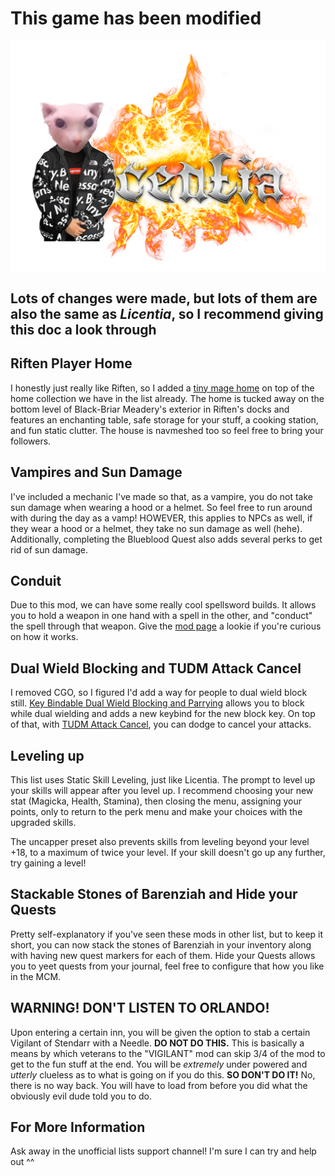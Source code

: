 # This game has been modified

![Bingcentia](Media/Bingcentia.png)

## Lots of changes were made, but lots of them are also the same as _Licentia_, so I recommend giving this doc a look through
## Riften Player Home
I honestly just really like Riften, so I added a [tiny mage home](https://www.nexusmods.com/skyrimspecialedition/mods/12929) on top of the home collection we have in the list already. The home is tucked away on the bottom level of Black-Briar Meadery's exterior in Riften's docks and features an enchanting table, safe storage for your stuff, a cooking station, and fun static clutter. The house is navmeshed too so feel free to bring your followers. 

## Vampires and Sun Damage
I've included a mechanic I've made so that, as a vampire, you do not take sun damage when wearing a hood or a helmet. So feel free to run around with during the day as a vamp! HOWEVER, this applies to NPCs as well, if they wear a hood or a helmet, they  take no sun damage as well (hehe). Additionally, completing the Blueblood Quest also adds several perks to get rid of sun damage.

## Conduit
Due to this mod, we can have some really cool spellsword builds. It allows you to hold a weapon in one hand with a spell in the other, and "conduct" the spell through that weapon. Give the [mod page](https://www.nexusmods.com/skyrimspecialedition/mods/58023) a lookie if you're curious on how it works.

## Dual Wield Blocking and TUDM Attack Cancel
I removed CGO, so I figured I'd add a way for people to dual wield block still. [Key Bindable Dual Wield Blocking and Parrying](https://www.nexusmods.com/skyrimspecialedition/mods/16334?tab=description) allows you to block while dual wielding and adds a new keybind for the new block key. On top of that, with [TUDM Attack Cancel](https://www.nexusmods.com/skyrimspecialedition/mods/40313?tab=files), you can dodge to cancel your attacks.


## Leveling up

This list uses Static Skill Leveling, just like Licentia. The prompt to level up your skills will appear after you level up. I recommend choosing your new stat (Magicka, Health, Stamina), then closing the menu, assigning your points, only to return to the perk menu and make your choices with the upgraded skills. 

The uncapper preset also prevents skills from leveling beyond your level +18, to a maximum of twice your level. If your skill doesn't go up any further, try gaining a level!


## Stackable Stones of Barenziah and Hide your Quests
Pretty self-explanatory if you've seen these mods in other list, but to keep it short, you can now stack the stones of Barenziah in your inventory along with having new quest markers for each of them. Hide your Quests allows you to yeet quests from your journal, feel free to configure that how you like in the MCM.

## WARNING! DON'T LISTEN TO ORLANDO!

Upon entering a certain inn, you will be given the option to stab a certain Vigilant of Stendarr with a Needle. **DO NOT DO THIS.** This is basically a means by which veterans to the "VIGILANT" mod can skip 3/4 of the mod to get to the fun stuff at the end. You will be _extremely_ under powered and _utterly_ clueless as to what is going on if you do this. **SO DON'T DO IT!** No, there is no way back. You will have to load from before you did what the obviously evil dude told you to do.


## For More Information

Ask away in the unofficial lists support channel! I'm sure I can try and help out ^^